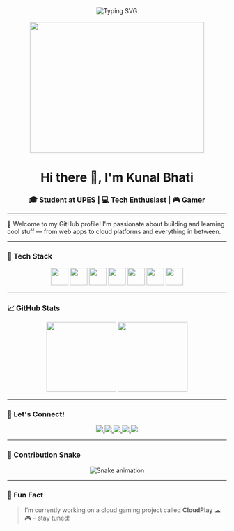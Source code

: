 <div align="center">
  <img src="https://readme-typing-svg.demolab.com?font=Fira+Code&weight=600&size=28&duration=3000&pause=1000&color=36BCF7&center=true&vCenter=true&width=435&lines=Hi+there+%F0%9F%91%8B;I'm+[Your+Name];Welcome+to+my+profile!" alt="Typing SVG" />
</div>

<br/>

<div align="center">
  <img src="https://media.giphy.com/media/v1.Y2lkPTc5MGI3NjExcWJ1bGJ4dWJ1Y2V4c3F2eWZ4a2x5Z3Z6eW5xZ2N6dGZ1bnB1eSZlcD12MV9pbnRlcm5hbF9naWZfYnlfaWQmY3Q9Zw/L1R1tvI9svkIWwpVYr/giphy.gif" width="400" height="300"/>
</div>

<h1 align="center">Hi there 👋, I'm Kunal Bhati</h1>
<h3 align="center">🎓 Student at UPES | 💻 Tech Enthusiast | 🎮 Gamer</h3>

---

🌟 Welcome to my GitHub profile! I'm passionate about building and learning cool stuff — from web apps to cloud platforms and everything in between.

---

### 🧰 Tech Stack
<div align="center">
<img src="https://cdn.jsdelivr.net/gh/devicons/devicon/icons/javascript/javascript-original.svg" height="40" />
<img src="https://cdn.jsdelivr.net/gh/devicons/devicon/icons/typescript/typescript-original.svg" height="40" />
<img src="https://cdn.jsdelivr.net/gh/devicons/devicon/icons/react/react-original.svg" height="40" />
<img src="https://cdn.jsdelivr.net/gh/devicons/devicon/icons/html5/html5-original.svg" height="40" />
<img src="https://cdn.jsdelivr.net/gh/devicons/devicon/icons/css3/css3-original.svg" height="40" />
<img src="https://cdn.jsdelivr.net/gh/devicons/devicon/icons/python/python-original.svg" height="40" />
<img src="https://cdn.jsdelivr.net/gh/devicons/devicon/icons/csharp/csharp-original.svg" height="40" />
</div>

---

### 📈 GitHub Stats
<div align="center">
<img src="https://github-readme-stats.vercel.app/api?username=KunalBhati&show_icons=true&theme=tokyonight&hide_border=false" height="160"/>
<img src="https://github-readme-stats.vercel.app/api/top-langs/?username=Kunalbhati&layout=compact&theme=tokyonight&langs_count=6&hide_border=false" height="160"/>
</div>

---

### 🔗 Let's Connect!
<div align="center">
<a href="mailto:kunalbhati2305@gmail.com">
<img src="https://img.shields.io/badge/Gmail-D14836?style=for-the-badge&logo=gmail&logoColor=white" />
</a>
<a href="https://www.linkedin.com/in/kunal-bhati-0814a7145/?trk=opento_sprofile_topcard">
<img src="https://img.shields.io/badge/LinkedIn-0077B5?style=for-the-badge&logo=linkedin&logoColor=white" />
</a>
<a href="https://www.instagram.com/your-instagram/">
<img src="https://img.shields.io/badge/Instagram-E4405F?style=for-the-badge&logo=instagram&logoColor=white" />
</a>
<a href="https://www.youtube.com/channel/your-channel">
<img src="https://img.shields.io/badge/Youtube-FF0000?style=for-the-badge&logo=youtube&logoColor=white" />
</a>
<a href="https://discordapp.com/users/your-discord-id">
<img src="https://img.shields.io/badge/Discord-7289DA?style=for-the-badge&logo=discord&logoColor=white" />
</a>
</div>

---

### 🐍 Contribution Snake
<div align="center">
<img src="https://github.com/kunalbhati99/kunalbhati99/blob/output/github-contribution-grid-snake.svg" alt="Snake animation" />
</div>

---

### 📌 Fun Fact
> I’m currently working on a cloud gaming project called **CloudPlay** ☁🎮 – stay tuned!

